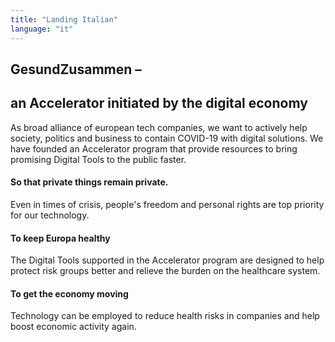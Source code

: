 ```yaml
---
title: "Landing Italian"
language: "it"
---
```


## GesundZusammen –

## an Accelerator initiated by the digital economy

As broad alliance of european tech companies, we want to actively help society, politics and business to contain COVID-19 with digital solutions. We have founded an Accelerator program that provide resources to bring promising Digital Tools to the public faster.

#### So that private things remain private.

Even in times of crisis, people's freedom and personal rights are top priority for our technology.

#### To keep Europa healthy

The Digital Tools supported in the Accelerator program are designed to help protect risk groups better and relieve the burden on the healthcare system.

#### To get the economy moving

Technology can be employed to reduce health risks in companies and help boost economic activity again.
